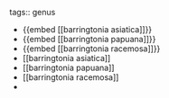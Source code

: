 tags:: genus

- {{embed [[barringtonia asiatica]]}}
- {{embed [[barringtonia papuana]]}}
- {{embed [[barringtonia racemosa]]}}
- [[barringtonia asiatica]]
- [[barringtonia papuana]]
- [[barringtonia racemosa]]
-